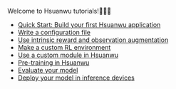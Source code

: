 Welcome to Hsuanwu tutorials!👋👋👋

- [Quick Start: Build your first Hsuanwu application](./quick_start.md)
- [Write a configuration file](./configuration.md) 
- [Use intrinsic reward and observation augmentation](./data_augmentation.md)
- [Make a custom RL environment](./custom_environment.md)
- [Use a custom module in Hsuanwu]()
- [Pre-training in Hsuanwu](./pre-training.md)
- [Evaluate your model]()
- [Deploy your model in inference devices]()